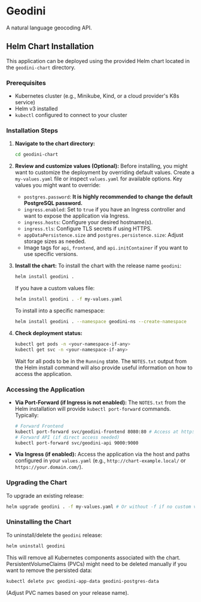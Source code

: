 # Geodini

A natural language geocoding API.

## Helm Chart Installation

This application can be deployed using the provided Helm chart located in the `geodini-chart` directory.

### Prerequisites

*   Kubernetes cluster (e.g., Minikube, Kind, or a cloud provider's K8s service)
*   Helm v3 installed
*   `kubectl` configured to connect to your cluster

### Installation Steps

1.  **Navigate to the chart directory:**
    ```bash
    cd geodini-chart
    ```

2.  **Review and customize values (Optional):**
    Before installing, you might want to customize the deployment by overriding default values. Create a `my-values.yaml` file or inspect `values.yaml` for available options.
    Key values you might want to override:
    *   `postgres.password`: **It is highly recommended to change the default PostgreSQL password.**
    *   `ingress.enabled`: Set to `true` if you have an Ingress controller and want to expose the application via Ingress.
    *   `ingress.hosts`: Configure your desired hostname(s).
    *   `ingress.tls`: Configure TLS secrets if using HTTPS.
    *   `appDataPersistence.size` and `postgres.persistence.size`: Adjust storage sizes as needed.
    *   Image tags for `api`, `frontend`, and `api.initContainer` if you want to use specific versions.

3.  **Install the chart:**
    To install the chart with the release name `geodini`:
    ```bash
    helm install geodini .
    ```
    If you have a custom values file:
    ```bash
    helm install geodini . -f my-values.yaml
    ```
    To install into a specific namespace:
    ```bash
    helm install geodini . --namespace geodini-ns --create-namespace
    ```

4.  **Check deployment status:**
    ```bash
    kubectl get pods -n <your-namespace-if-any>
    kubectl get svc -n <your-namespace-if-any>
    ```
    Wait for all pods to be in the `Running` state. The `NOTES.txt` output from the Helm install command will also provide useful information on how to access the application.

### Accessing the Application

*   **Via Port-Forward (if Ingress is not enabled):**
    The `NOTES.txt` from the Helm installation will provide `kubectl port-forward` commands. Typically:
    ```bash
    # Forward Frontend
    kubectl port-forward svc/geodini-frontend 8080:80 # Access at http://localhost:8080
    # Forward API (if direct access needed)
    kubectl port-forward svc/geodini-api 9000:9000
    ```
*   **Via Ingress (if enabled):**
    Access the application via the host and paths configured in your `values.yaml` (e.g., `http://chart-example.local/` or `https://your.domain.com/`).

### Upgrading the Chart

To upgrade an existing release:
```bash
helm upgrade geodini . -f my-values.yaml # Or without -f if no custom values
```

### Uninstalling the Chart

To uninstall/delete the `geodini` release:
```bash
helm uninstall geodini
```
This will remove all Kubernetes components associated with the chart. PersistentVolumeClaims (PVCs) might need to be deleted manually if you want to remove the persisted data:
```bash
kubectl delete pvc geodini-app-data geodini-postgres-data
```
(Adjust PVC names based on your release name).
